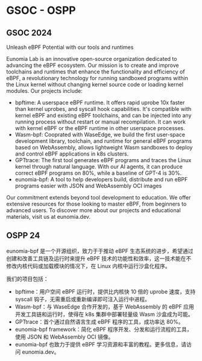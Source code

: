 # GSOC - OSPP

## GSOC 2024

Unleash eBPF Potential with our tools and runtimes

Eunomia Lab is an innovative open-source organization dedicated to advancing the eBPF ecosystem. Our mission is to create and improve toolchains and runtimes that enhance the functionality and efficiency of eBPF, a revolutionary technology for running sandboxed programs within the Linux kernel without changing kernel source code or loading kernel modules. Our projects include: 

- bpftime: A userspace eBPF runtime. It offers rapid uprobe 10x faster than kernel uprobes, and syscall hook capabilities. It's compatible with kernel eBPF and existing eBPF toolchains, and can be injected into any running process without restart or manual recompilation. It can work with kernel eBPF or the eBPF runtime in other userspace processes. 
- Wasm-bpf: Cooprated with WaseEdge, we build the first user-space development library, toolchain, and runtime for general eBPF programs based on WebAssembly, allows lightweight Wasm sandboxes to deploy and control eBPF applications in k8s clusters. 
- GPTtrace: The first tool generates eBPF programs and traces the Linux kernel through natural language. With our AI agents, it can produce correct eBPF programs on 80%, while a baseline of GPT-4 is 30%. 
- eunomia-bpf: A tool to help developers build, distribute and run eBPF programs easier with JSON and WebAssembly OCI images 

Our commitment extends beyond tool development to education. We offer extensive resources for those looking to master eBPF, from beginners to advanced users. To discover more about our projects and educational materials, visit us at eunomia.dev.

## OSPP 24

eunomia-bpf 是一个开源组织，致力于于推动 eBPF 生态系统的进步，希望通过创建和改善工具链及运行时来提升 eBPF 技术的功能性和效率，这一技术能在不修改内核代码或加载模块的情况下，在 Linux 内核中运行沙盒化程序。

我们的项目包括：

- bpftime：用户空间 eBPF 运行时，提供比内核快 10 倍的 uprobe 速度，支持 syscall 钩子，无需重启或重新编译即可注入运行中进程。
- Wasm-bpf：与 WaseEdge 合作开发的，基于 WebAssembly 的 eBPF 应用开发工具链和运行时，使得在 k8s 集群中部署轻量级 Wasm 沙盒成为可能。
- GPTtrace：首个通过自然语言生成 eBPF 程序的工具，成功率达 80%。
- eunomia-bpf framework：简化 eBPF 程序开发、分发和运行流程的工具，使用 JSON 和 WebAssembly OCI 镜像。
- eunomia-bpf 也致力于提供 eBPF 学习资源和丰富的教程。更多信息，请访问 eunomia.dev。

